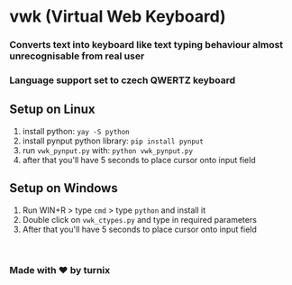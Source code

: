 # vwk (Virtual Web Keyboard)
### Converts text into keyboard like text typing behaviour almost unrecognisable from real user
### Language support set to czech QWERTZ keyboard
## Setup on Linux

1. install python: `yay -S python`
2. install pynput python library: `pip install pynput`
3. run `vwk_pynput.py` with: `python vwk_pynput.py`
4. after that you'll have 5 seconds to place cursor onto input field

## Setup on Windows

1. Run WIN+R > type `cmd` > type `python` and install it
2. Double click on `vwk_ctypes.py` and type in required parameters
3. After that you'll have 5 seconds to place cursor onto input field

<br>

### Made with ♥ by turnix
